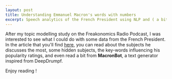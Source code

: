 ```yaml
---
layout: post
title: Understanding Emmanuel Macron's words with numbers
excerpt: Speech analytics of the French President using NLP and ( a bit of ) Machine Learning.
---
```


After my topic modelling study on the Freakonomics Radio Podcast, I was interested to see what I could do with some data from the French
President.  
In the article that you'll find [here](https://medium.com/@nathancohenil/understanding-emmanuel-macrons-words-with-numbers-33e1916b73b), you
can read about the subjects he discusses the most, some hidden subjects, the key-words influencing his popularity ratings, and even read
a bit from **MacronBot**, a text generator inspired from DeepDrumpf.

Enjoy reading !
